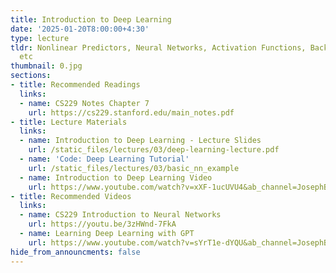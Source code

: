 ```yaml
---
title: Introduction to Deep Learning
date: '2025-01-20T8:00:00+4:30'
type: lecture
tldr: Nonlinear Predictors, Neural Networks, Activation Functions, Backpropagation,
  etc
thumbnail: 0.jpg
sections:
- title: Recommended Readings
  links:
  - name: CS229 Notes Chapter 7
    url: https://cs229.stanford.edu/main_notes.pdf
- title: Lecture Materials
  links:
  - name: Introduction to Deep Learning - Lecture Slides
    url: /static_files/lectures/03/deep-learning-lecture.pdf
  - name: 'Code: Deep Learning Tutorial'
    url: /static_files/lectures/03/basic_nn_example
  - name: Introduction to Deep Learning Video
    url: https://www.youtube.com/watch?v=xXF-1ucUVU4&ab_channel=JosephBakarji
- title: Recommended Videos
  links:
  - name: CS229 Introduction to Neural Networks
    url: https://youtu.be/3zHWnd-7FkA
  - name: Learning Deep Learning with GPT
    url: https://www.youtube.com/watch?v=sYrT1e-dYQU&ab_channel=JosephBakarji
hide_from_announcments: false
---
```

